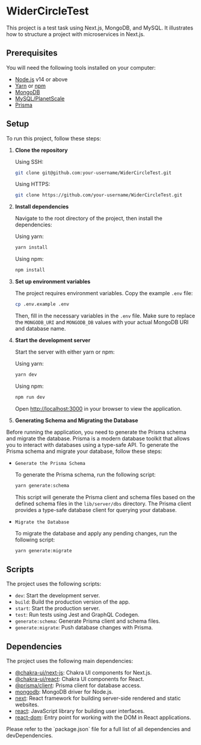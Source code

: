 # WiderCircleTest

This project is a test task using Next.js, MongoDB, and MySQL. It illustrates how to structure a project with microservices in Next.js. 

## Prerequisites

You will need the following tools installed on your computer:

- [Node.js](https://nodejs.org/en/) v14 or above
- [Yarn](https://yarnpkg.com/) or [npm](https://www.npmjs.com/)
- [MongoDB](https://www.mongodb.com/try/download/community)
- [MySQL/PlanetScale](https://planetscale.com/)
- [Prisma](https://www.prisma.io/)

## Setup

To run this project, follow these steps:

1. **Clone the repository**

    Using SSH:
    ```bash
    git clone git@github.com:your-username/WiderCircleTest.git
    ```

    Using HTTPS:
    ```bash
    git clone https://github.com/your-username/WiderCircleTest.git
    ```

2. **Install dependencies**

    Navigate to the root directory of the project, then install the dependencies:

    Using yarn:
    ```bash
    yarn install
    ```

    Using npm:
    ```bash
    npm install
    ```

3. **Set up environment variables**

    The project requires environment variables. Copy the example `.env` file:

    ```bash
    cp .env.example .env
    ```

    Then, fill in the necessary variables in the `.env` file. Make sure to replace the `MONGODB_URI` and `MONGODB_DB` values with your actual MongoDB URI and database name.

4. **Start the development server**

    Start the server with either yarn or npm:

    Using yarn:
    ```bash
    yarn dev
    ```

    Using npm:
    ```bash
    npm run dev
    ```

    Open [http://localhost:3000](http://localhost:3000) in your browser to view the application.

5. **Generating Schema and Migrating the Database**

Before running the application, you need to generate the Prisma schema and migrate the database. Prisma is a modern database toolkit that allows you to interact with databases using a type-safe API. To generate the Prisma schema and migrate your database, follow these steps:

 - `Generate the Prisma Schema`

    To generate the Prisma schema, run the following script:

    ```bash
    yarn generate:schema
    ```

    This script will generate the Prisma client and schema files based on the defined schema files in the `lib/server/dbs` directory. The Prisma client provides a type-safe database client for querying your database.

  - `Migrate the Database`

    To migrate the database and apply any pending changes, run the following script:

    ```bash
    yarn generate:migrate
    ```

## Scripts

The project uses the following scripts:

- `dev`: Start the development server.
- `build`: Build the production version of the app.
- `start`: Start the production server.
- `test`: Run tests using Jest and GraphQL Codegen.
- `generate:schema`: Generate Prisma client and schema files.
- `generate:migrate`: Push database changes with Prisma.

## Dependencies


The project uses the following main dependencies:

- [@chakra-ui/next-js](https://github.com/chakra-ui/chakra-ui/tree/main/packages/next): Chakra UI components for Next.js.
- [@chakra-ui/react](https://github.com/chakra-ui/chakra-ui/tree/main/packages/react): Chakra UI components for React.
- [@prisma/client](https://www.prisma.io/docs/concepts/components/prisma-client): Prisma client for database access.
- [mongodb](https://mongodb.github.io/node-mongodb-native/): MongoDB driver for Node.js.
- [next](https://nextjs.org/): React framework for building server-side rendered and static websites.
- [react](https://reactjs.org/): JavaScript library for building user interfaces.
- [react-dom](https://reactjs.org/docs/react-dom.html): Entry point for working with the DOM in React applications.

Please refer to the \`package.json\` file for a full list of all dependencies and devDependencies.
